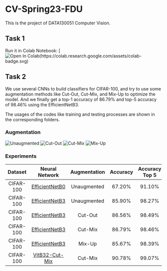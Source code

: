 # CV-Spring23-FDU

This is the project of DATA130051 Computer Vision.

## Task 1

Run it in Colab Notebook: [![Open In Colab(https://colab.research.google.com/assets/colab-badge.svg)](https://colab.research.google.com/drive/1mr8yziuhmGQoFeQspqY-ks3Ga_iU8Lnr?usp=sharing)

## Task 2

We use several CNNs to build classifiers for CIFAR-100, and try to use some augmentation methods like Cut-Out, Cut-Mix, and Mix-Up to optimize the model. And we finally get a top-1 accuracy of 86.79% and top-5 accuracy of 98.46% using the EfficientNetB3.

The usages of the codes like training and testing processes are shown in the corresponding folders.

### Augmentation

<img alt="Unaugmented" src="https://github.com/tianyue58/CV_Final/assets/77108843/6cfc91f0-fd41-4957-a9d0-322bcd9e2655">

<img alt="Cut-Out" src="https://github.com/tianyue58/CV_Final/assets/77108843/19aa9c63-b7ae-443d-befa-d0a047928aca">

<img alt="Cut-Mix" src="https://github.com/tianyue58/CV_Final/assets/77108843/e4b71f7e-686c-4d89-8d64-f0be50d04aaa">

<img alt="Mix-Up" src="https://github.com/tianyue58/CV_Final/assets/77108843/7ac36af1-b5f9-468f-90f0-e8bcf3a91364">

### Experiments

|  Dataset  |                                             Neural Network                                              | Augmentation | Accuracy | Accuracy Top 5 |
| :-------: | :-----------------------------------------------------------------------------------------------------: | :----------: | :------: | :------------: |
| CIFAR-100 | [EfficientNetB0](https://drive.google.com/file/d/1uS_0EVjXI0ZCxQuSfibPd6pwvLIbp3EY/view?usp=share_link) | Unaugmented  |  67.20%  |     91.10%     |
| CIFAR-100 | [EfficientNetB3](https://drive.google.com/file/d/1xFMOuPn8vf55dx57NaYuMZq6A-rn8oGe/view?usp=share_link) | Unaugmented  |  85.90%  |     98.27%     |
| CIFAR-100 | [EfficientNetB3](https://drive.google.com/file/d/1XeSawySV9PwkvcAvHtPMQjSNO-tLjnUT/view?usp=share_link) |   Cut-Out    |  86.56%  |     98.49%     |
| CIFAR-100 | [EfficientNetB3](https://drive.google.com/file/d/1e58zfXlcOxf74zKYt3RVzxzfURkLg7lZ/view?usp=share_link) |   Cut-Mix    |  86.79%  |     98.46%     |
| CIFAR-100 | [EfficientNetB3](https://drive.google.com/file/d/1RUPFcfR3OkUNorQ19QIvbG2yQQrFB7sV/view?usp=share_link) |    Mix-Up    |  85.67%  |     98.39%     |
| CIFAR-100 | [VitB32-Cut-Mix](https://drive.google.com/file/d/1qC3C4FZ721rVoAat739uPHGhm1bP7bZk/view?usp=share_link) |   Cut-Mix    |  90.78%  |     99.07%     |

